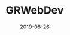 ---
title: "GRWebDev"
topic: "Accessibility & Performance"
summary: "Lorem ipsum dolor sit amet consectetur adipisicing elit. Et quia ad aut unde consequatur odio obcaecati in, aperiam exercitationem mollitia veniam facilis optio enim deleniti numquam reprehenderit illum laudantium. Recusandae."
date: 2019-08-26
link: ""
---